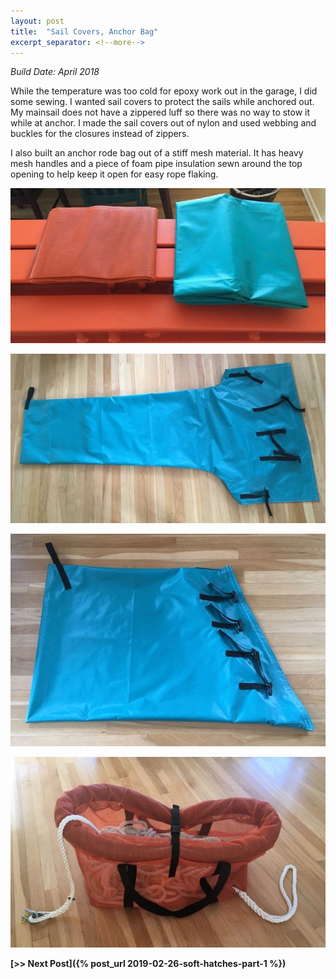 ```yaml
---
layout: post
title:  "Sail Covers, Anchor Bag"
excerpt_separator: <!--more-->
---
```


*Build Date: April 2018*

While the temperature was too cold for epoxy work out in the garage, I did some sewing. I wanted sail covers to protect the sails while anchored out. My mainsail does not have a zippered luff so there was no way to stow it while at anchor. I made the sail covers out of nylon and used webbing and buckles for the closures instead of zippers.

<!--more-->

I also built an anchor rode bag out of a stiff mesh material. It has heavy mesh handles and a piece of foam pipe insulation sewn around the top opening to help keep it open for easy rope flaking.

![Material](/assets/images/sewing-material.jpg)

![Mainsail Cover](/assets/images/sewing-mainsail.jpg)

![Headsail Cover](/assets/images/sewing-headsail.jpg)

![Anchor Rode Bag](/assets/images/sewing-anchor.jpg)

**[>> Next Post]({% post_url 2019-02-26-soft-hatches-part-1 %})**
